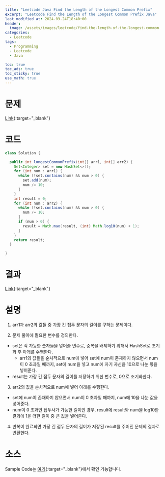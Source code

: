 ```yaml
---
title: "Leetcode Java Find the Length of the Longest Common Prefix"
excerpt: "Leetcode Find the Length of the Longest Common Prefix Java"
last_modified_at: 2024-09-24T18:40:00
header:
  image: /assets/images/leetcode/find-the-length-of-the-longest-common-prefix.png
categories:
  - Leetcode
tags:
  - Programming
  - Leetcode
  - Java

toc: true
toc_ads: true
toc_sticky: true
use_math: true
---
```

# 문제
[Link](https://leetcode.com/problems/find-the-length-of-the-longest-common-prefix/){:target="_blank"}

# 코드
```java
class Solution {

  public int longestCommonPrefix(int[] arr1, int[] arr2) {
    Set<Integer> set = new HashSet<>();
    for (int num : arr1) {
      while (!set.contains(num) && num > 0) {
        set.add(num);
        num /= 10;
      }
    }
    int result = 0;
    for (int num : arr2) {
      while (!set.contains(num) && num > 0) {
        num /= 10;
      }
      if (num > 0) {
        result = Math.max(result, (int) Math.log10(num) + 1);
      }
    }
    return result;
  }

}
```

# 결과
[Link](https://leetcode.com/problems/find-the-length-of-the-longest-common-prefix/submissions/1400542081/){:target="_blank"}

# 설명
1. arr1과 arr2의 값들 중 가장 긴 접두 문자의 길이를 구하는 문제이다.

2. 문제 풀이에 필요한 변수를 정의한다.
- set은 각 가능한 숫자들을 넣어줄 변수로, 중복을 배제하기 위해서 HashSet로 초기화 후 아래를 수행한다.
  - arr1의 값들을 순차적으로 num에 넣어 set에 num이 존재하지 않으면서 num이 0 초과일 때까지, set에 num을 넣고 num에 자기 자신을 10으로 나눈 몫을 넣어준다.
- result는 가장 긴 접두 문자의 길이를 저장하기 위한 변수로, 0으로 초기화한다.

3. arr2의 값을 순차적으로 num에 넣어 아래를 수행한다.
- set에 num이 존재하지 않으면서 num이 0 초과일 때까지, num에 10을 나눈 값을 넣어준다.
- num이 0 초과인 접두사가 가능한 길이인 경우, result에 result와 num을 log10한 결과에 1을 더한 길이 중 큰 값을 넣어준다.

4. 반복이 완료되면 가장 긴 접두 문자의 길이가 저장된 result를 주어진 문제의 결과로 반환한다.

# 소스
Sample Code는 [여기](https://github.com/GracefulSoul/leetcode/blob/master/src/main/java/gracefulsoul/problems/CriticalConnectionsInANetwork.java){:target="_blank"}에서 확인 가능합니다.